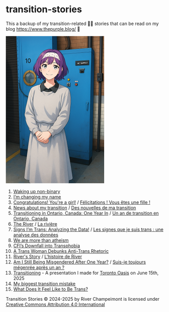 # transition-stories

This a backup of my transition-related 🏳️‍⚧️ stories that can be read on my blog https://www.thepurple.blog/ 💜

![An anime-style portrait of River, smiling warmly with short purple hair and a white headband. She’s wearing a soft gray dress with a black collar, hands gently folded. Behind her is a blue industrial panel labeled “AC SUPPLY,” adding a cool contrast to her calm and friendly presence.](misc_images/River_anime_small.png)

1. [Waking up non-binary](Waking%20up%20non-binary.md)
2. [I’m changing my name](I’m%20changing%20my%20name.md)
3. [Congratulations! You're a girl!](Congratulations!%20You're%20a%20girl!.md) / [Félicitations ! Vous êtes une fille !](Félicitations%20!%20Vous%20êtes%20une%20fille%20!.md)
4. [News about my transition](News%20about%20my%20transition.md) / [Des nouvelles de ma transition](Des%20nouvelles%20de%20ma%20transition.md)
5. [Transitioning in Ontario, Canada: One Year In](Transitioning%20in%20Ontario.md) / [Un an de transition en Ontario, Canada](Un%20an%20de%20transition%20en%20Ontario.md)
6. [The River](The%20River.md) / [La rivière](La%20rivière.md)
7. [Signs I’m Trans: Analyzing the Data!](Signs%20I’m%20Trans%20-%20Analyzing%20the%20Data.md) / [Les signes que je suis trans : une analyse des données](Les%20signes%20que%20je%20suis%20trans.md)
8. [We are more than atheism](We%20are%20more%20than%20atheism.md)
9. [CFI’s Downfall into Transphobia](CFI’s%20Downfall%20into%20Transphobia.md)
10. [A Trans Woman Debunks Anti-Trans Rhetoric](A_Trans_Woman_Debunks_Anti-Trans_Rhetoric.md)
11. [River's Story](River's%20Story.md) / [L'histoire de River](L'histoire%20de%20River.md)
12. [Am I Still Being Misgendered After One Year?](Am%20I%20Still%20Being%20Misgendered%20After%20One%20Year.md) / [Suis-je toujours mégenrée après un an ?](Suis-je%20toujours%20mégenrée%20après%20un%20an.md)
13. [Transitioning](Transitioning%20-%20Presentation%20June%202025.pdf) - A presentation I made for [Toronto Oasis](https://torontooasis.org/sunday-june-15th-2025-online-transitioning-what-its-like-for-trans-people/) on June 15th, 2025
14. [My biggest transition mistake](My%20biggest%20transition%20mistake.md)
15. [What Does It Feel Like to Be Trans?](What%20does%20it%20feel%20like.md)

Transition Stories © 2024-2025 by River Champeimont is licensed under [Creative Commons Attribution 4.0 International](LICENSE.txt)
